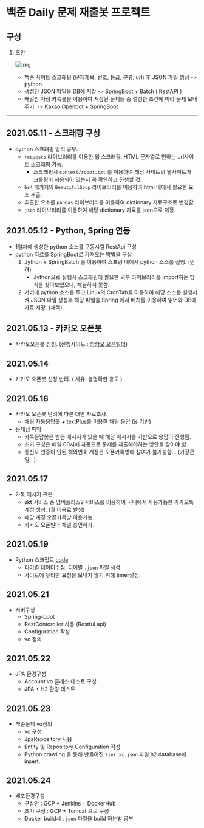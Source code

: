 # 백준 Daily 문제 재출봇 프로젝트



## 구성

1. 초안

   ![img](https://media.vlpt.us/images/chkchk610/post/a7e7b11f-629c-4361-bb46-aa0343354c3a/image.png)

   * 백준 사이트 스크래핑 (문제제목, 번호, 등급, 분류, url) 후 JSON 파일 생성 -> python
   * 생성된 JSON 파일을 DB에 저장 -> SpringBoot + Batch ( RestAPI )
   * 매일밤 자정 카톡봇을 이용하여 저장된 문제들 중 설정한 조건에 따라 문제 보내주기. -> Kakao Openbot + SpringBoot

---

## 2021.05.11 - 스크래핑 구성

* python 스크래핑 방식 공부.
  * `requests` 라이브러리를 이용한 웹 스크래핑. HTML 문자열로 원하는 url사이트 스크래핑 가능.
    * 스크래핑시 `context/robot.txt` 를 이용하여 해당 사이트의 웹사이트가 크롤링이 허용되어 있는지 꼭 확인하고 진행할 것.
  * `bs4` 패키지의 `BeautifulSoup` 라이브러리를 이용하여 html 내에서 필요한 요소 추출.
  * 추출한 요소를 `pandas` 라이브러리를 이용하여 dictionary 자료구조로 변경함.
  * `json` 라이브러리를 이용하여 해당 dictionary 자료를 json으로 저장.

## 2021.05.12 - Python, Spring 연동

* 1일차에 생성한 python 소스를 구동시킬 RestApi 구성
* python 자료를 SpringBoot로 가져오는 방법을 구상
  1. Jython + SpringBatch 를 이용하여 스프링 내에서 python 소스를 실행. (반려)
     * Jython으로 실행시 스크래핑에 필요한 외부 라이브러리를 import하는 방식을 찾아보았으나, 해결하지 못함.
  2. 서버에 python 소스를 두고 Linux의 CronTab을 이용하여 해당 소스를 실행시켜 JSON 파일 생성후 해당 파일을 Spring 에서 배치를 이용하여 읽어와 DB에 자료 저장. (채택)

## 2021.05.13 - 카카오 오픈봇

* 카카오오픈봇 신청.  (신청사이트 : [카카오 오픈빌더](https://i.kakao.com/))

## 2021.05.14

* 카카오 오픈봇 신청 반려. ( 사유: 불명확한 용도 )

## 2021.05.16

* 카카오 오픈봇 반려에 따른 대안 자료조사.
  * 채팅 자동응답봇 + textPlus를 이용한 채팅 응답 (js 기반)
* 문제점 파악.
  * 카톡응답봇은 받은 메시지가 있을 때 해당 메시지를 기반으로 응답이 진행됨.
  * 초기 구성은 매일 00시에 자동으로 문제를 제출해야하는 방안을 찾아야 함.
  * 통신사 인증이 안된 해외번호 계정은 오픈카톡방에 참여가 불가능함... (가장큰일...)

## 2021.05.17

* 카톡 메시지 관련
  * skt 서비스 중 넘버플러스2 서비스를 이용하여 국내에서 사용가능한 카카오톡 계정 생성. (월 이용료 발생)
  * 해당 계정 오픈카톡방 이용가능.
  * 카카오 오픈빌더 체널 승인허가.

## 2021.05.19

* Python 스크립트 [code](https://github.com/Hae-gun/crawling/blob/master/JsonAPI/src/main/resources/python/crawlingScript.py)
  * 티어별 데이터수집. 티어별 `.json` 파일 생성
  * 사이트에 무리한 요청을 보내지 않기 위해 timer설정.

## 2021.05.21

* 서버구성
  * Spring-boot
  * RestContoroller 사용 (Restful api)
  * Configuration 작성
  * vo 정의

## 2021.05.22

* JPA 환경구성
  * Account vo 클래스 테스트 구성
  * JPA + H2 환경 테스트

## 2021.05.23

* 백준문제 vo정의
  * vo 구성
  * JpaRepository 사용
  * Entity 및 Repository Configuration 작성
  * Python crawling 을 통해 만들어진 `tier_xx.json` 파일 h2 database에 insert.

## 2021.05.24

* 배포환경구성
  * 구상안 : GCP + Jenkins + DockerHub
  * 초기 구성 : GCP + Tomcat 으로 구성
  * Docker build시 `.json` 파일을 build 하는법 공부






